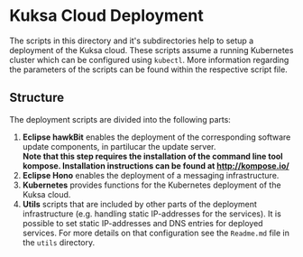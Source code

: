 <!--
******************************************************************************
Copyright (c) 2019 Bosch Software Innovations GmbH.
All rights reserved. This program and the accompanying materials
are made available under the terms of the Eclipse Public License v2.0
which accompanies this distribution, and is available at
https://www.eclipse.org/org/documents/epl-2.0/index.php
***************************************************************************** 
-->
# Kuksa Cloud Deployment
The scripts in this directory and it's subdirectories help to setup a deployment of the Kuksa cloud. These scripts assume a running Kubernetes cluster which can be configured using `kubectl`. More information regarding the parameters of the scripts can be found within the respective script file.

## Structure
The deployment scripts are divided into the following parts:
  1. **Eclipse hawkBit** enables the deployment of the corresponding software update components, in partilucar the update server.  
  **Note that this step requires the installation of the command line tool kompose. Installation instructions can be found at http://kompose.io/**
  2. **Eclipse Hono** enables the deployment of a messaging infrastructure. 
  3. **Kubernetes** provides functions for the Kubernetes deployment of the Kuksa cloud. 
  4. **Utils** scripts that are included by other parts of the deployment infrastructure (e.g. handling static IP-addresses for the services). It is possible to set static IP-addresses and DNS entries for deployed services. For more details on that configuration see the `Readme.md` file in the `utils` directory.
